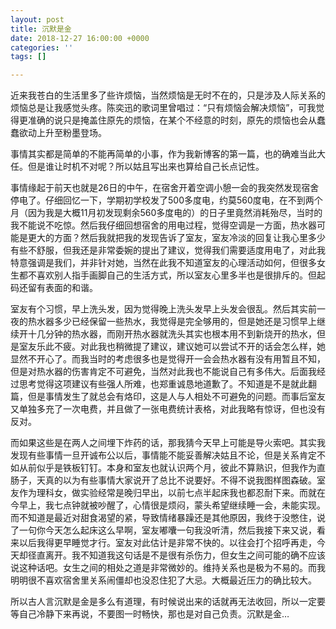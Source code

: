 ```yaml
---
layout: post
title: 沉默是金
date: 2018-12-27 16:00:00 +0000
categories: ''
tags: []

---
```

近来我苍白的生活里多了些许烦恼，当然烦恼是无时不在的，只是涉及人际关系的烦恼总是让我感觉头疼。陈奕迅的歌词里曾唱过：“只有烦恼会解决烦恼”，可我觉得更准确的说只是掩盖住原先的烦恼，在某个不经意的时刻，原先的烦恼也会从蠢蠢欲动上升至粉墨登场。

事情其实都是简单的不能再简单的小事，作为我新博客的第一篇，也的确难当此大任。但是谁让时机不对呢？所以姑且写出来也算给自己长点记性。

事情缘起于前天也就是26日的中午，在宿舍开着空调小憩一会的我突然发现宿舍停电了。仔细回忆一下，学期初学校发了500多度电，约莫560度电，在不到两个月（因为我是大概11月初发现剩余560多度电的）的日子里竟然消耗殆尽，当时的我不能说不吃惊。然后我仔细回想宿舍的用电过程，觉得空调是一方面，热水器可能是更大的方面？然后我就把我的发现告诉了室友，室友冷淡的回复让我心里多少有些不舒服，但我还是非常委婉的提出了建议，觉得我们需要适度用电了，对此我特意强调是我们，并非针对她，当然在此我不知道室友的心理活动如何，但很多女生都不喜欢别人指手画脚自己的生活方式，所以室友心里多半也是很排斥的。但起码还留有表面的和谐。

室友有个习惯，早上洗头发，因为觉得晚上洗头发早上头发会很乱。然后其实前一夜的热水器多少已经保留一些热水，我觉得是完全够用的，但是她还是习惯早上继续开十几分钟的热水器，而刚开热水器就洗头其实也根本用不到新烧开的热水，但是室友乐此不疲。对此我也稍微提了建议，建议她可以尝试不开的话会怎么样，她显然不开心了。而我当时的考虑很多也是觉得开一会会热水器有没有用暂且不知，但是对热水器的伤害肯定不可避免，当然对此我也不能说自己有多伟大。后面我经过思考觉得这项建议有些强人所难，也郑重诚恳地道歉了。不知道是不是就此翻篇，但是事情发生了就总会有烙印，这是人与人相处不可避免的问题。而事后室友又单独多充了一次电费，并且做了一张电费统计表格，对此我略有惊讶，但也没有反对。

而如果这些是在两人之间埋下炸药的话，那我猜今天早上可能是导火索吧。其实我发现有些事情一旦开诚布公以后，事情能不能妥善解决姑且不论，但是关系肯定不如从前似乎是铁板钉钉。本身和室友也就认识两个月，彼此不算熟识，但我作为直肠子，天真的以为有些事情大家说开了总比不说要好。不得不说我图样图森破。室友作为理科女，做实验经常是晚归早出，以前七点半起床我也都忍耐下来。而就在今早上，我七点钟就被吵醒了，心情很是烦闷，蒙头希望继续睡一会，未能实现。而不知道是最近对甜食渴望的紧，导致情绪暴躁还是其他原因，我终于没憋住，说了一句你今天怎么起床这么早啊，室友嘟囔一句我没听清，然后我接下来又说，看来以后我得更早睡觉才行。室友对此估计是非常不快的。以往会打个招呼再走，今天却径直离开。我不知道我这句话是不是很有杀伤力，但女生之间可能的确不应该说这种话吧。女生之间的相处之道是非常微妙的。维持关系也是极为不易的。而我明明很不喜欢宿舍里关系闹僵却也没忍住犯了大忌。大概最近压力的确比较大。

所以古人言沉默是金是多么有道理，有时候说出来的话就再无法收回，所以一定要等自己冷静下来再说，不要图一时畅快，那也是对自己负责。沉默是金…